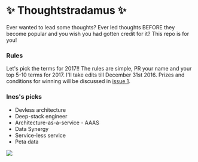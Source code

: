 # :sparkles: Thoughtstradamus :sparkles:

Ever wanted to lead some thoughts? Ever led thoughts BEFORE they become popular and you wish you had gotten credit for it? This repo is for you!

### Rules
Let's pick the terms for 2017!! The rules are simple, PR your name and your top 5-10 terms for 2017. I'll take edits till December 31st 2016. Prizes and conditions for winning will be discussed in [issue 1](https://github.com/Randommood/thoughtstradamus/issues/1).

### Ines's picks
* Devless architecture
* Deep-stack engineer
* Architecture-as-a-service - AAAS
* Data Synergy
* Service-less service
* Peta data




![](http://i.giphy.com/l0MYEqEzwMWFCg8rm.gif)
